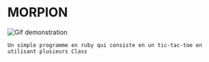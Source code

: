 # MORPION

![Gif demonstration](https://i.imgur.com/u1G7Nks.gif)

```
Un simple programme en ruby qui consiste en un tic-tac-toe en utilisant plusieurs Class
```
